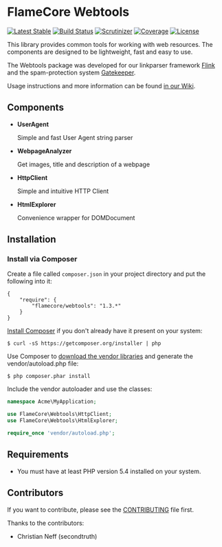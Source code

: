 FlameCore Webtools
==================

[![Latest Stable](http://img.shields.io/packagist/v/flamecore/webtools.svg)](https://packagist.org/packages/flamecore/webtools)
[![Build Status](https://img.shields.io/travis/FlameCore/Webtools.svg)](https://travis-ci.org/FlameCore/Webtools)
[![Scrutinizer](http://img.shields.io/scrutinizer/g/FlameCore/Webtools.svg)](https://scrutinizer-ci.com/g/FlameCore/Webtools)
[![Coverage](http://img.shields.io/codeclimate/coverage/github/FlameCore/Webtools.svg)](https://codeclimate.com/github/FlameCore/Webtools/coverage)
[![License](http://img.shields.io/packagist/l/flamecore/webtools.svg)](http://www.flamecore.org/projects/webtools)

This library provides common tools for working with web resources. The components are designed to be lightweight, fast and easy to use.

The Webtools package was developed for our linkparser framework [Flink](https://github.com/FlameCore/Flink) and the spam-protection
system [Gatekeeper](https://github.com/FlameCore/Gatekeeper).

Usage instructions and more information can be found [in our Wiki](https://github.com/FlameCore/Webtools/wiki).


Components
----------

* **UserAgent**

    Simple and fast User Agent string parser

* **WebpageAnalyzer**

    Get images, title and description of a webpage

* **HttpClient**

    Simple and intuitive HTTP Client

* **HtmlExplorer**

    Convenience wrapper for DOMDocument


Installation
------------

### Install via Composer

Create a file called `composer.json` in your project directory and put the following into it:

```
{
    "require": {
        "flamecore/webtools": "1.3.*"
    }
}
```

[Install Composer](https://getcomposer.org/doc/00-intro.md#installation-nix) if you don't already have it present on your system:

    $ curl -sS https://getcomposer.org/installer | php

Use Composer to [download the vendor libraries](https://getcomposer.org/doc/00-intro.md#using-composer) and generate the vendor/autoload.php file:

    $ php composer.phar install

Include the vendor autoloader and use the classes:

```php
namespace Acme\MyApplication;

use FlameCore\Webtools\HttpClient;
use FlameCore\Webtools\HtmlExplorer;

require_once 'vendor/autoload.php';
```


Requirements
------------

* You must have at least PHP version 5.4 installed on your system.


Contributors
------------

If you want to contribute, please see the [CONTRIBUTING](CONTRIBUTING.md) file first.

Thanks to the contributors:

* Christian Neff (secondtruth)

